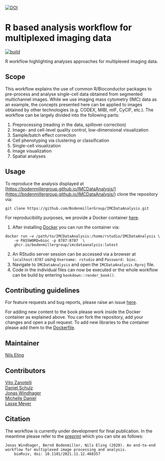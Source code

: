[![DOI](https://zenodo.org/badge/DOI/10.5281/zenodo.6806449.svg)](https://doi.org/10.5281/zenodo.6806449)

# R based analysis workflow for multiplexed imaging data

<!-- badges: start -->
[![build](https://github.com/BodenmillerGroup/IMCDataAnalysis/actions/workflows/build.yml/badge.svg)](https://github.com/BodenmillerGroup/IMCDataAnalysis/actions/workflows/build.yml)
<!-- badges: end -->

R workflow highlighting analyses approaches for multiplexed imaging data.

## Scope


This workflow explains the use of common R/Bioconductor packages to pre-process and analyse single-cell data obtained from segmented multichannel images.
While we use imaging mass cytometry (IMC) data as an example, the concepts presented here can be applied to images obtained by other technologies (e.g. CODEX, MIBI, mIF, CyCIF, etc.).
The workflow can be largely divided into the following parts:

1. Preprocessing (reading in the data, spillover correction)
2. Image- and cell-level quality control, low-dimensional visualization
3. Sample/batch effect correction
4. Cell phenotyping via clustering or classification
5. Single-cell visualization
6. Image visualization
7. Spatial analyses

## Usage

To reproduce the analysis displayed at [https://bodenmillergroup.github.io/IMCDataAnalysis/](https://bodenmillergroup.github.io/IMCDataAnalysis/) clone the repository via:

```
git clone https://github.com/BodenmillerGroup/IMCDataAnalysis.git
```

For reproducibility purposes, we provide a Docker container [here](https://github.com/BodenmillerGroup/IMCDataAnalysis/pkgs/container/imcdataanalysis).

1. After installing [Docker](https://docs.docker.com/get-docker/) you can run the container via:

```
docker run –v /path/to/IMCDataAnalysis:/home/rstudio/IMCDataAnalysis \
	-e PASSWORD=bioc -p 8787:8787  \
	ghcr.io/bodenmillergroup/imcdataanalysis:latest
```

2. An RStudio server session can be accessed via a browser at `localhost:8787` using `Username: rstudio` and `Password: bioc`.  
3. Navigate to `IMCDataAnalysis` and open the `IMCDataAnalysis.Rproj` file.  
4. Code in the individual files can now be executed or the whole workflow can be build by entering `bookdown::render_book()`.

## Contributing guidelines

For feature requests and bug reports, please raise an issue [here](https://github.com/BodenmillerGroup/IMCDataAnalysis/issues).

For adding new content to the book please work inside the Docker container as explained above.
You can fork the repository, add your changes and open a pull request.
To add new libraries to the container please add them to the [Dockerfile](Dockerfile).

## Maintainer

[Nils Eling](https://github.com/nilseling)

## Contributors

[Vito Zanotelli](https://github.com/votti)  
[Daniel Schulz](https://github.com/SchulzDan)  
[Jonas Windhager](https://github.com/jwindhager)   
[Michelle Daniel](https://github.com/michdaniel)  
[Lasse Meyer](https://github.com/lassedochreden)

## Citation

The workflow is currently under development for final publication.
In the meantime please refer to the 
[preprint](https://www.biorxiv.org/content/10.1101/2021.11.12.468357v1) 
which you can site as follows:

```
Jonas Windhager, Bernd Bodenmiller, Nils Eling (2020). An end-to-end workflow for multiplexed image processing and analysis. 
    bioRxiv, doi: 10.1101/2021.11.12.468357
```
